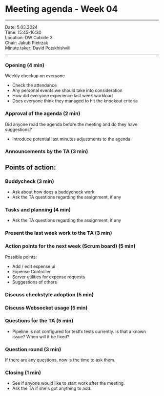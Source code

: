 # Meeting agenda - Week 04

---

Date:           5.03.2024\
Time:           15:45-16:30\
Location:     DW Cubicle 3 \
Chair:          Jakub Pietrzak\
Minute taker:     David Potskhishvili

---

### Opening (4 min)

Weekly checkup on everyone
* Check the attendance
* Any personal events we should take into consideration
* How did everyone experience last week workload
* Does everyone think they managed to hit the knockout criteria

### Approval of the agenda (2 min)
Did anyone read the agenda before the meeting and do they have suggestions?
 - Introduce potential last minutes adjustments to the agenda

### Announcements by the TA (3 min)

## Points of action:

### Buddycheck (3 min)

 - Ask about how does a buddycheck work
 - Ask the TA questions regarding the assignment, if any

### Tasks and planning (4 min)

 - Ask the TA questions regarding the assignment, if any

### Present the last week work to the TA (3 min)

### Action points for the next week (Scrum board) (5 min)

Possible points:
- Add / edit expense ui
- Expense Controller
- Server utilities for expense requests
- Suggestions of others

### Discuss checkstyle adoption (5 min)

### Discuss Websocket usage (5 min)

### Questions for the TA (5 min)
- Pipeline is not configured for testfx tests currently. Is that a known issue? When will it be fixed?

### Question round (3 min)
If there are any questions, now is the time to ask them.

### Closing (1 min)
* See if anyone would like to start work after the meeting.
* Ask the TA if she's got anything to add.